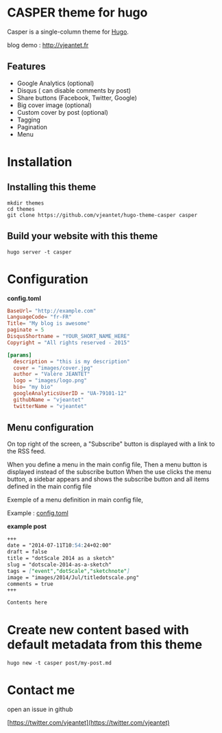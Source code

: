 # CASPER theme for hugo
    

Casper is a single-column theme for [Hugo](http://gohugo.io/).

blog demo : http://vjeantet.fr

## Features

* Google Analytics (optional)
* Disqus ( can disable comments by post)
* Share buttons (Facebook, Twitter, Google)
* Big cover image (optional)
* Custom cover by post (optional)
* Tagging
* Pagination
* Menu

# Installation

## Installing this theme

    mkdir themes
    cd themes
    git clone https://github.com/vjeantet/hugo-theme-casper casper

## Build your website with this theme

    hugo server -t casper

# Configuration

**config.toml**

``` toml
BaseUrl= "http://example.com"
LanguageCode= "fr-FR"
Title= "My blog is awesome"
paginate = 5
DisqusShortname = "YOUR_SHORT_NAME_HERE"
Copyright = "All rights reserved - 2015"

[params]
  description = "this is my description"
  cover = "images/cover.jpg"
  author = "Valère JEANTET"
  logo = "images/logo.png"
  bio= "my bio"
  googleAnalyticsUserID = "UA-79101-12"
  githubName = "vjeantet"
  twitterName = "vjeantet"

```

## Menu configuration

On top right of the screen, a "Subscribe" button is displayed with a link to the RSS feed.

When you define a menu in the main config file, Then a menu button is displayed instead of the subscribe button
When the use clicks the menu button, a sidebar appears and shows the subscribe button and all items defined in the main config file

Exemple of a menu definition in main config file, 


Example : [config.toml](https://github.com/vjeantet/vjeantet.fr/blob/master/config.toml)

**example post**

``` markdown
+++
date = "2014-07-11T10:54:24+02:00"
draft = false
title = "dotScale 2014 as a sketch"
slug = "dotscale-2014-as-a-sketch"
tags = ["event","dotScale","sketchnote"]
image = "images/2014/Jul/titledotscale.png"
comments = true
+++

Contents here
```

# Create new content based with default metadata from this theme
```
hugo new -t casper post/my-post.md
```

# Contact me

open an issue in github

[https://twitter.com/vjeantet](https://twitter.com/vjeantet)
